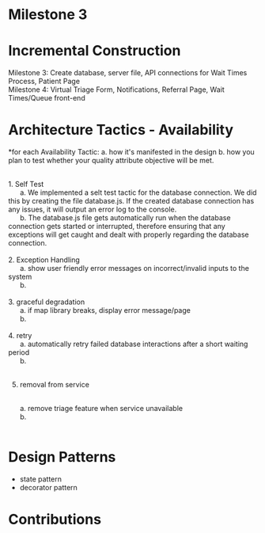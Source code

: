 # Milestone 3

# Incremental Construction

Milestone 3: Create database, server file, API connections for Wait Times Process, Patient Page
<br>
Milestone 4: Virtual Triage Form, Notifications, Referral Page, Wait Times/Queue front-end
<br>

# Architecture Tactics - Availability

*for each Availability Tactic:
   a. how it's manifested in the design
   b. how you plan to test whether your quality attribute objective will be met.

<br> 
1. Self Test 
<br>
      a. We implemented a selt test tactic for the database connection. We did this by creating the file    database.js. If the created database connection has any issues, it will output an error log to the console.
   <br>
      b. The database.js file gets automatically run when the database connection gets started or interrupted, therefore ensuring that any exceptions will get caught and dealt with properly regarding the database connection.
   <br>
   <br>
2. Exception Handling
<br>
      a. show user friendly error messages on incorrect/invalid inputs to the system
   <br>
      b.
   <br>
   <br>
3. graceful degradation
<br>
      a. if map library breaks, display error message/page
   <br>
      b.
   <br>
   <br>
4. retry
<br>
      a. automatically retry failed database interactions after a short waiting period
   <br>
      b.
   <br>
   <br>
   
5. removal from service
 <br>
      a. remove triage feature when service unavailable
   <br>
      b.
   <br>
   <br>
  
# Design Patterns

- state pattern
- decorator pattern


# Contributions

